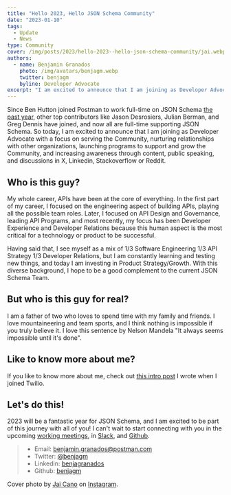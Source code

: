 ```yaml
---
title: "Hello 2023, Hello JSON Schema Community"
date: "2023-01-10"
tags:
  - Update
  - News
type: Community
cover: /img/posts/2023/hello-2023--hello-json-schema-community/jai.webp
authors:
  - name: Benjamin Granados
    photo: /img/avatars/benjagm.webp
    twitter: benjagm
    byline: Developer Advocate
excerpt: "I am excited to announce that I am joining as Developer Advocate with a focus on serving the Community"
---
```


Since Ben Hutton joined Postman to work full-time on JSON Schema [the past year](https://blog.postman.com/ben-hutton-joins-postman-to-lead-json-schema-strategy/), other top contributors like Jason Desrosiers, Julian Berman, and Greg Dennis have joined, and now all are full-time supporting JSON Schema. So today, I am excited to announce that I am joining as Developer Advocate with a focus on serving the Community, nurturing relationships with other organizations, launching programs to support and grow the Community, and increasing awareness through content, public speaking, and discussions in X, Linkedin, Stackoverflow or Reddit.

## Who is this guy?

My whole career, APIs have been at the core of everything. In the first part of my career, I focused on the engineering aspect of building APIs, playing all the possible team roles. Later, I focused on API Design and Governance, leading API Programs, and most recently, my focus has been Developer Experience and Developer Relations because this human aspect is the most critical for a technology or product to be successful.

Having said that, I see myself as a mix of 1/3 Software Engineering 1/3 API Strategy 1/3 Developer Relations, but I am constantly learning and testing new things, and today I am investing in Product Strategy/Growth. With this diverse background, I hope to be a good complement to the current JSON Schema Team.

## But who is this guy for real?

I am a father of two who loves to spend time with my family and friends. I love mountaineering and team sports, and I think nothing is impossible if you truly believe it. I love this sentence by Nelson Mandela "It always seems impossible until it's done".

## Like to know more about me?

If you like to know more about me, check out [this intro post](https://www.twilio.com/blog/introducing-twilio-developer-evangelist-benjamin-granados) I wrote when I joined Twilio.

## Let's do this!

2023 will be a fantastic year for JSON Schema, and I am excited to be part of this journey with all of you! I can't wait to start connecting with you in the upcoming [working meetings](https://github.com/json-schema-org/community/discussions/35), in [Slack](https://json-schema.org/slack), and [Github](https://github.com/orgs/json-schema-org/discussions).

>* Email: benjamin.granados@postman.com
>* Twitter: [@benjagm](https://www.x.com/benjagm)
>* Linkedin: [benjagranados](https://www.linkedin.com/in/benjagranados/)
>* Github: [benjagm](https://github.com/benjagm)

Cover photo by [Jai Cano](https://www.jaicano.com/redes) on [Instagram](https://www.instagram.com/jaicano).
